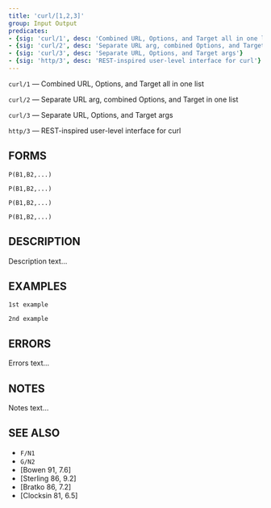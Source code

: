 ```yaml
---
title: 'curl/[1,2,3]'
group: Input Output
predicates:
- {sig: 'curl/1', desc: 'Combined URL, Options, and Target all in one list'}
- {sig: 'curl/2', desc: 'Separate URL arg, combined Options, and Target in one list'}
- {sig: 'curl/3', desc: 'Separate URL, Options, and Target args'}
- {sig: 'http/3', desc: 'REST-inspired user-level interface for curl'}
---
```

`curl/1` — Combined URL, Options, and Target all in one list

`curl/2` — Separate URL arg, combined Options, and Target in one list

`curl/3` — Separate URL, Options, and Target args

`http/3` — REST-inspired user-level interface for curl


## FORMS

`P(B1,B2,...)`

`P(B1,B2,...)`

`P(B1,B2,...)`

`P(B1,B2,...)`


## DESCRIPTION

Description text...

## EXAMPLES

```
1st example
```

```
2nd example
```

## ERRORS

Errors text...

## NOTES

Notes text...

## SEE ALSO

- `F/N1`
- `G/N2`
- [Bowen 91, 7.6]
- [Sterling 86, 9.2]
- [Bratko 86, 7.2]
- [Clocksin 81, 6.5]
